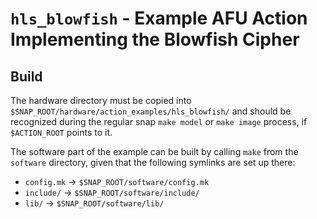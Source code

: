 # `hls_blowfish` - Example AFU Action Implementing the Blowfish Cipher

## Build

The hardware directory must be copied into `$SNAP_ROOT/hardware/action_examples/hls_blowfish/` and should be recognized during the regular snap `make model` or `make image` process, if `$ACTION_ROOT` points to it.

The software part of the example can be built by calling `make` from the `software` directory, given that the following symlinks are set up there:
  * `config.mk` -> `$SNAP_ROOT/software/config.mk`
  * `include/` -> `$SNAP_ROOT/software/include/`
  * `lib/` -> `$SNAP_ROOT/software/lib/`
